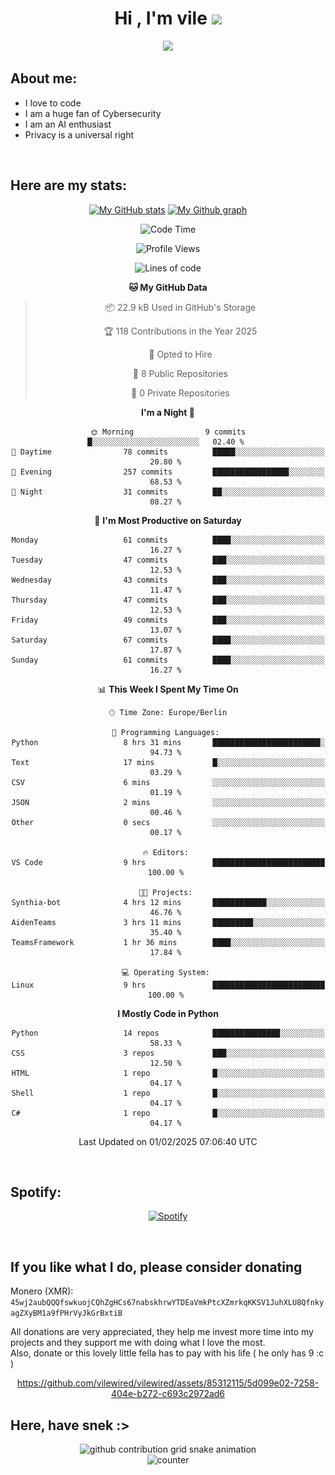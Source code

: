 <h1 align="center">Hi , I'm vile <img src="https://media.giphy.com/media/hvRJCLFzcasrR4ia7z/giphy.gif" width="35"></h1>
<p align="center">
  <a href="https://github.com/viledissociation"><img src="https://readme-typing-svg.demolab.com?font=Roboto+Mono&weight=300&size=28&duration=4000&pause=100&color=C109F7&center=true&vCenter=true&width=580&height=127&lines=I'm+a+programmer;I'm+an+AI+enthusiast;I'm+a+big+fan+of+Neural+Networks;I'm+interested+in+Computer+Science;I+love+Cybersecurity;By+the+way+I+use+Arch+%F0%9F%92%80"></a>
</p>

## About me:

- I love to code
- I am a huge fan of Cybersecurity
- I am an AI enthusiast
- Privacy is a universal right

<br>

## Here are my stats:

<div align="center">
    
 [![My GitHub stats](https://github-readme-stats.vercel.app/api?username=vilewired&count_private=true&show_icons=true&theme=radical)](https://github.com/vilewired)
 [![My Github graph](http://github-profile-summary-cards.vercel.app/api/cards/profile-details?username=vilewired&theme=radical)](https://github.com/vilewired)

<!--START_SECTION:waka-->
![Code Time](http://img.shields.io/badge/Code%20Time-404%20hrs%204%20mins-blue)

![Profile Views](http://img.shields.io/badge/Profile%20Views-0-blue)

![Lines of code](https://img.shields.io/badge/From%20Hello%20World%20I%27ve%20Written-55.1%20thousand%20lines%20of%20code-blue)

**🐱 My GitHub Data** 

> 📦 22.9 kB Used in GitHub's Storage 
 > 
> 🏆 118 Contributions in the Year 2025
 > 
> 💼 Opted to Hire
 > 
> 📜 8 Public Repositories 
 > 
> 🔑 0 Private Repositories 
 > 
**I'm a Night 🦉** 

```text
🌞 Morning                9 commits           █░░░░░░░░░░░░░░░░░░░░░░░░   02.40 % 
🌆 Daytime                78 commits          █████░░░░░░░░░░░░░░░░░░░░   20.80 % 
🌃 Evening                257 commits         █████████████████░░░░░░░░   68.53 % 
🌙 Night                  31 commits          ██░░░░░░░░░░░░░░░░░░░░░░░   08.27 % 
```
📅 **I'm Most Productive on Saturday** 

```text
Monday                   61 commits          ████░░░░░░░░░░░░░░░░░░░░░   16.27 % 
Tuesday                  47 commits          ███░░░░░░░░░░░░░░░░░░░░░░   12.53 % 
Wednesday                43 commits          ███░░░░░░░░░░░░░░░░░░░░░░   11.47 % 
Thursday                 47 commits          ███░░░░░░░░░░░░░░░░░░░░░░   12.53 % 
Friday                   49 commits          ███░░░░░░░░░░░░░░░░░░░░░░   13.07 % 
Saturday                 67 commits          ████░░░░░░░░░░░░░░░░░░░░░   17.87 % 
Sunday                   61 commits          ████░░░░░░░░░░░░░░░░░░░░░   16.27 % 
```


📊 **This Week I Spent My Time On** 

```text
🕑︎ Time Zone: Europe/Berlin

💬 Programming Languages: 
Python                   8 hrs 31 mins       ████████████████████████░   94.73 % 
Text                     17 mins             █░░░░░░░░░░░░░░░░░░░░░░░░   03.29 % 
CSV                      6 mins              ░░░░░░░░░░░░░░░░░░░░░░░░░   01.19 % 
JSON                     2 mins              ░░░░░░░░░░░░░░░░░░░░░░░░░   00.46 % 
Other                    0 secs              ░░░░░░░░░░░░░░░░░░░░░░░░░   00.17 % 

🔥 Editors: 
VS Code                  9 hrs               █████████████████████████   100.00 % 

🐱‍💻 Projects: 
Synthia-bot              4 hrs 12 mins       ████████████░░░░░░░░░░░░░   46.76 % 
AidenTeams               3 hrs 11 mins       █████████░░░░░░░░░░░░░░░░   35.40 % 
TeamsFramework           1 hr 36 mins        ████░░░░░░░░░░░░░░░░░░░░░   17.84 % 

💻 Operating System: 
Linux                    9 hrs               █████████████████████████   100.00 % 
```

**I Mostly Code in Python** 

```text
Python                   14 repos            ███████████████░░░░░░░░░░   58.33 % 
CSS                      3 repos             ███░░░░░░░░░░░░░░░░░░░░░░   12.50 % 
HTML                     1 repo              █░░░░░░░░░░░░░░░░░░░░░░░░   04.17 % 
Shell                    1 repo              █░░░░░░░░░░░░░░░░░░░░░░░░   04.17 % 
C#                       1 repo              █░░░░░░░░░░░░░░░░░░░░░░░░   04.17 % 
```




 Last Updated on 01/02/2025 07:06:40 UTC
<!--END_SECTION:waka-->
</div>
<br>

## Spotify:

<div align="center">

[![Spotify](https://whois-hoeless.vercel.app/api/spotify?background_color=0d1117&border_color=090d13)](https://open.spotify.com/user/heanchenhorst)
</div>

<br>

## If you like what I do, please consider donating

Monero (XMR): ```45wj2aubQQQfswkuojCQhZgHCs67nabskhrwYTDEaVmkPtcXZmrkqKKSV1JuhXLU8QfnkyagZXyBM1a9fPHrVyJkGrBxtiB```

All donations are very appreciated, they help me invest more time into my projects and they support me with doing what I love the most.  
Also, donate or this lovely little fella has to pay with his life (  he only has 9 :c  )

<div align="center">


https://github.com/vilewired/vilewired/assets/85312115/5d099e02-7258-404e-b272-c693c2972ad6


</div>

## Here, have snek :>
<div align="center">
<picture>
  <source media="(prefers-color-scheme: dark)" srcset="https://raw.githubusercontent.com/vilewired/vilewired/output/github-contribution-grid-snake-dark.svg">
  <source media="(prefers-color-scheme: light)" srcset="https://raw.githubusercontent.com/vilewired/vilewired/output/github-contribution-grid-snake.svg">
  <img alt="github contribution grid snake animation" src="https://raw.githubusercontent.com/vilewired/vilewired/output/github-contribution-grid-snake.svg">
</div>

<div align="center">
  <img src="https://moe-counter.glitch.me/get/@hoeless_count?theme=rule34" alt="counter" />
</div>
